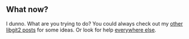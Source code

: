 ## What now?

I dunno.
What are you trying to do?
You could always check out my [other libgit2 posts](/categories/libgit2/) for some ideas.
Or look for help [everywhere else](https://www.google.com/search?q=how%20do%20I%20use%20libgit2%20to).
